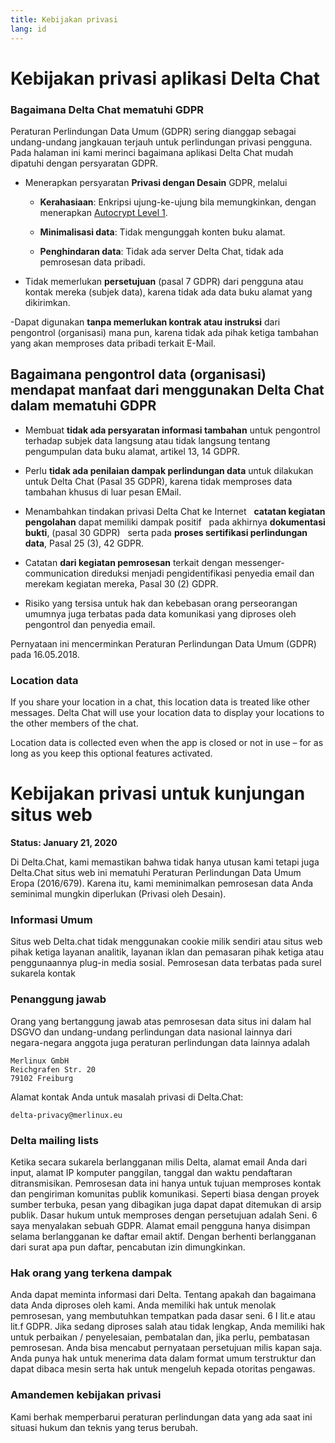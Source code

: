 ```yaml
---
title: Kebijakan privasi
lang: id
---
```


# Kebijakan privasi aplikasi Delta Chat 

### Bagaimana Delta Chat mematuhi GDPR

Peraturan Perlindungan Data Umum (GDPR) sering dianggap
sebagai undang-undang jangkauan terjauh untuk perlindungan privasi pengguna.
Pada halaman ini kami merinci bagaimana aplikasi Delta Chat mudah dipatuhi
dengan persyaratan GDPR.

- Menerapkan persyaratan **Privasi dengan Desain** GDPR, melalui

  - **Kerahasiaan**: Enkripsi ujung-ke-ujung bila memungkinkan, dengan menerapkan [Autocrypt
Level 1](https://autocrypt.org).

  - **Minimalisasi data**: Tidak mengunggah konten buku alamat.

  - **Penghindaran data**: Tidak ada server Delta Chat, tidak ada pemrosesan data pribadi.

- Tidak memerlukan **persetujuan** (pasal 7 GDPR) dari pengguna atau kontak mereka (subjek data), karena tidak ada data buku alamat yang dikirimkan.

-Dapat digunakan **tanpa memerlukan kontrak atau instruksi** dari pengontrol (organisasi) mana pun, karena tidak ada pihak ketiga tambahan yang akan memproses data pribadi terkait E-Mail.


## Bagaimana pengontrol data (organisasi) mendapat manfaat dari menggunakan Delta Chat dalam mematuhi GDPR

- Membuat **tidak ada persyaratan informasi tambahan** untuk pengontrol terhadap subjek data langsung atau tidak langsung
tentang pengumpulan data buku alamat, artikel 13, 14 GDPR.

- Perlu **tidak ada penilaian dampak perlindungan data** untuk dilakukan untuk Delta Chat (Pasal 35 GDPR), karena tidak memproses data tambahan khusus di luar pesan EMail.

- Menambahkan tindakan privasi Delta Chat ke Internet
   **catatan kegiatan pengolahan** dapat memiliki dampak positif
   pada akhirnya **dokumentasi bukti**, (pasal 30 GDPR)
   serta pada **proses sertifikasi perlindungan data**, Pasal 25 (3), 42 GDPR.

- Catatan **dari kegiatan pemrosesan** terkait dengan messenger-communication
direduksi menjadi pengidentifikasi penyedia email dan merekam kegiatan mereka, Pasal 30 (2) GDPR.

- Risiko yang tersisa untuk hak dan kebebasan orang perseorangan
umumnya juga terbatas pada data komunikasi yang diproses
oleh pengontrol dan penyedia email.



Pernyataan ini mencerminkan Peraturan Perlindungan Data Umum (GDPR) pada 16.05.2018.


### Location data

If you share your location in a chat,
this location data is treated like other messages.
Delta Chat will use your location data to display your locations
to the other members of the chat.

Location data is collected even when the app is closed or not in use
– for as long as you keep this optional features activated.


# Kebijakan privasi untuk kunjungan situs web

**Status: January 21, 2020**

Di Delta.Chat, kami memastikan bahwa tidak hanya utusan kami tetapi juga Delta.Chat
situs web ini mematuhi Peraturan Perlindungan Data Umum Eropa
(2016/679). Karena itu, kami meminimalkan pemrosesan data Anda seminimal mungkin
diperlukan (Privasi oleh Desain).

### Informasi Umum

Situs web Delta.chat tidak menggunakan cookie milik sendiri atau situs web pihak ketiga
layanan analitik, layanan iklan dan pemasaran pihak ketiga atau penggunaannya
plug-in media sosial. Pemrosesan data terbatas pada surel sukarela
kontak

### Penanggung jawab

Orang yang bertanggung jawab atas pemrosesan data situs ini dalam hal
DSGVO dan undang-undang perlindungan data nasional lainnya dari negara-negara anggota juga
peraturan perlindungan data lainnya adalah

	Merlinux GmbH
	Reichgrafen Str. 20 
	79102 Freiburg

Alamat kontak Anda untuk masalah privasi di Delta.Chat:

	delta-privacy@merlinux.eu

### Delta mailing lists

Ketika secara sukarela berlangganan milis Delta, alamat email Anda
dari input, alamat IP komputer panggilan, tanggal dan waktu
pendaftaran ditransmisikan. Pemrosesan data ini hanya untuk
tujuan memproses kontak dan pengiriman komunitas publik
komunikasi. Seperti biasa dengan proyek sumber terbuka, pesan yang dibagikan juga dapat
dapat ditemukan di arsip publik. Dasar hukum untuk memproses dengan persetujuan adalah
Seni. 6 saya menyalakan sebuah GDPR. Alamat email pengguna hanya disimpan selama
berlangganan ke daftar email aktif. Dengan berhenti berlangganan dari surat apa pun
daftar, pencabutan izin dimungkinkan.

### Hak orang yang terkena dampak

Anda dapat meminta informasi dari Delta. Tentang apakah dan bagaimana data Anda
diproses oleh kami. Anda memiliki hak untuk menolak pemrosesan, yang membutuhkan
tempatkan pada dasar seni. 6 I lit.e atau lit.f GDPR. Jika sedang diproses
salah atau tidak lengkap, Anda memiliki hak untuk perbaikan / penyelesaian,
pembatalan dan, jika perlu, pembatasan pemrosesan. Anda bisa mencabut
pernyataan persetujuan milis kapan saja. Anda punya hak
untuk menerima data dalam format umum terstruktur dan dapat dibaca mesin serta
hak untuk mengeluh kepada otoritas pengawas.

### Amandemen kebijakan privasi

Kami berhak memperbarui peraturan perlindungan data yang ada saat ini
situasi hukum dan teknis yang terus berubah.



